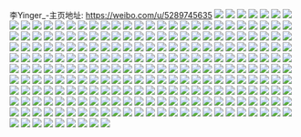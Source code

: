 李Yinger_-主页地址: https://weibo.com/u/5289745635 
![](https://wx4.sinaimg.cn/mw2000/005LZetZly1h9kwylsounj30u00u010i.jpg) 
![](https://wx4.sinaimg.cn/mw2000/005LZetZly1h9kwyl3l2kj30u00u0gou.jpg) 
![](https://wx4.sinaimg.cn/mw2000/005LZetZly1h9kwymc5kfj30u0140n3p.jpg) 
![](https://wx4.sinaimg.cn/mw2000/005LZetZly1h9kwzhp538j30u0140tgv.jpg) 
![](https://wx4.sinaimg.cn/mw2000/005LZetZly1h9kwzi5gu4j30u014045a.jpg) 
![](https://wx4.sinaimg.cn/mw2000/005LZetZly1h9kx0bqkivj30u0140dm8.jpg) 
![](https://wx4.sinaimg.cn/mw2000/005LZetZly1h9kx0canm0j30u01nzk7k.jpg) 
![](https://wx4.sinaimg.cn/mw2000/005LZetZly1h9kx0awunqj30u01407c9.jpg) 
![](https://wx4.sinaimg.cn/mw2000/005LZetZly1h9jx2k8yowj30u0140ae6.jpg) 
![](https://wx4.sinaimg.cn/mw2000/005LZetZly1h9jx2kr07fj30u014rae9.jpg) 
![](https://wx4.sinaimg.cn/mw2000/005LZetZly1h9jx7z5asnj30u0140dn0.jpg) 
![](https://wx4.sinaimg.cn/mw2000/005LZetZly1h9jx80gavaj30u015dq9g.jpg) 
![](https://wx4.sinaimg.cn/mw2000/005LZetZly1h9jx80vmuwj30u0140dlo.jpg) 
![](https://wx4.sinaimg.cn/mw2000/005LZetZly1h9jx818nouj30u00u0adh.jpg) 
![](https://wx4.sinaimg.cn/mw2000/005LZetZly1h9jx82noxlj30u0140479.jpg) 
![](https://wx4.sinaimg.cn/mw2000/005LZetZly1h9jx7ypimsj31400u00yq.jpg) 
![](https://wx4.sinaimg.cn/mw2000/005LZetZly1h9afqgedfmj31r02351kx.jpg) 
![](https://wx4.sinaimg.cn/mw2000/005LZetZly1h9afqjedojj31qm241b29.jpg) 
![](https://wx4.sinaimg.cn/mw2000/005LZetZly1h8xx3xv6u3j30u00w6gth.jpg) 
![](https://wx4.sinaimg.cn/mw2000/005LZetZly1h8xx3z6yvgj30u0140af0.jpg) 
![](https://wx4.sinaimg.cn/mw2000/005LZetZly1h8xx42gge2j30u014kk0d.jpg) 
![](https://wx4.sinaimg.cn/mw2000/005LZetZly1h8xx9i3loaj30u0140dn9.jpg) 
![](https://wx4.sinaimg.cn/mw2000/005LZetZly1h8xx9dfekuj30u0190qd6.jpg) 
![](https://wx4.sinaimg.cn/mw2000/005LZetZly1h8xx9l6ytvj30u0140ahh.jpg) 
![](https://wx4.sinaimg.cn/mw2000/005LZetZly1h8xx9zonzyj30u0140qf0.jpg) 
![](https://wx4.sinaimg.cn/mw2000/005LZetZly1h8xxa3oubwj30u014c79b.jpg) 
![](https://wx4.sinaimg.cn/mw2000/005LZetZly1h8xxa726lyj30u014dqby.jpg) 
![](https://wx4.sinaimg.cn/mw2000/005LZetZly1h8xxa8ziswj30u00u0jwv.jpg) 
![](https://wx4.sinaimg.cn/mw2000/005LZetZly1h7l8m1759xj322d36c4qr.jpg) 
![](https://wx4.sinaimg.cn/mw2000/005LZetZly1h7l8mldl43j32b02mce84.jpg) 
![](https://wx4.sinaimg.cn/mw2000/005LZetZly1h7l8pdfvfuj31zy2eue82.jpg) 
![](https://wx4.sinaimg.cn/mw2000/005LZetZly1h7l8pfxn5ij32c035x7wi.jpg) 
![](https://wx4.sinaimg.cn/mw2000/005LZetZly1h7l8pcf02bj32c0340b2c.jpg) 
![](https://wx4.sinaimg.cn/mw2000/005LZetZly1h7l8pgmtn6j325h2w21dr.jpg) 
![](https://wx4.sinaimg.cn/mw2000/005LZetZly1h6vea0mm4vj30xc3g6n7r.jpg) 
![](https://wx4.sinaimg.cn/mw2000/005LZetZly1h6vea5eu4ej31l636c7f4.jpg) 
![](https://wx4.sinaimg.cn/mw2000/005LZetZly1h6veadfqllj316736lgvs.jpg) 
![](https://wx4.sinaimg.cn/mw2000/005LZetZly1h6vel03p4gj316536dno5.jpg) 
![](https://wx4.sinaimg.cn/mw2000/005LZetZly1h6vel77qc5j32c0375npf.jpg) 
![](https://wx4.sinaimg.cn/mw2000/005LZetZly1h6vel8o61uj32772z0nfg.jpg) 
![](https://wx4.sinaimg.cn/mw2000/005LZetZly1h6velddjatj32c0340kjn.jpg) 
![](https://wx4.sinaimg.cn/mw2000/005LZetZly1h6dhsaud3aj31o0280kjm.jpg) 
![](https://wx4.sinaimg.cn/mw2000/005LZetZly1h5enyw0qglj32bk33zu0x.jpg) 
![](https://wx4.sinaimg.cn/mw2000/005LZetZly1h5enywp63kj32by33ze81.jpg) 
![](https://wx4.sinaimg.cn/mw2000/005LZetZly1h5enyv5ig6j327g2xykjl.jpg) 
![](https://wx4.sinaimg.cn/mw2000/005LZetZly1h5dqobn547j31sc1sc4qp.jpg) 
![](https://wx4.sinaimg.cn/mw2000/005LZetZly1h5dqoea6fej31o01ylx6p.jpg) 
![](https://wx4.sinaimg.cn/mw2000/005LZetZly1h5dqomz9ioj32c03407wj.jpg) 
![](https://wx4.sinaimg.cn/mw2000/005LZetZly1h3yokg3200j32c033v7wh.jpg) 
![](https://wx4.sinaimg.cn/mw2000/005LZetZly1h3yokiq7pfj30xc4znnpd.jpg) 
![](https://wx4.sinaimg.cn/mw2000/005LZetZly1h3yokjv8ljj315o1rx4qp.jpg) 
![](https://wx4.sinaimg.cn/mw2000/005LZetZly1h3yokmmdw8j315o3471ky.jpg) 
![](https://wx4.sinaimg.cn/mw2000/005LZetZly1h3mmwch05xj315o2bc4qp.jpg) 
![](https://wx4.sinaimg.cn/mw2000/005LZetZly1h3mmwd5ja1j328k33dqv5.jpg) 
![](https://wx4.sinaimg.cn/mw2000/005LZetZly1h3mmxcybb7j32c02c0npd.jpg) 
![](https://wx4.sinaimg.cn/mw2000/005LZetZly1h3mmzz00ojj315o3341ky.jpg) 
![](https://wx4.sinaimg.cn/mw2000/005LZetZly1h3mmzw9v1fj32b233zqv5.jpg) 
![](https://wx4.sinaimg.cn/mw2000/005LZetZly1h13ttra99oj32c02k9x6p.jpg) 
![](https://wx4.sinaimg.cn/mw2000/005LZetZly1h13tuusuhoj315o1qr1kx.jpg) 
![](https://wx4.sinaimg.cn/mw2000/005LZetZly1h13tvbqiyoj315o2bckjm.jpg) 
![](https://wx4.sinaimg.cn/mw2000/005LZetZly1h13tvakts6j323c2uq1kz.jpg) 
![](https://wx4.sinaimg.cn/mw2000/005LZetZly1h13twgqzgwj31o0280u0x.jpg) 
![](https://wx4.sinaimg.cn/mw2000/005LZetZly1h13twjbpimj31o02807wi.jpg) 
![](https://wx4.sinaimg.cn/mw2000/005LZetZly1gzuaz7vcxbj33402c0kjn.jpg) 
![](https://wx4.sinaimg.cn/mw2000/005LZetZly1gzub2z249nj315o334kjl.jpg) 
![](https://wx4.sinaimg.cn/mw2000/005LZetZly1gzub6c9l4oj32c01r01ky.jpg) 
![](https://wx4.sinaimg.cn/mw2000/005LZetZly1gzub6g6ch9j315o334b2a.jpg) 
![](https://wx4.sinaimg.cn/mw2000/005LZetZly1gzub772t4yj32bb3407wj.jpg) 
![](https://wx4.sinaimg.cn/mw2000/005LZetZly1gzubamtn0qj32c035hb2a.jpg) 
![](https://wx4.sinaimg.cn/mw2000/005LZetZly1gzubap6rbbj32b93401l1.jpg) 
![](https://wx4.sinaimg.cn/mw2000/005LZetZly1gzubar65h0j32c034pnph.jpg) 
![](https://wx4.sinaimg.cn/mw2000/005LZetZly1gzowr9u4mbj323k2hpnpe.jpg) 
![](https://wx4.sinaimg.cn/mw2000/005LZetZly1gzowr8pp9yj324h25le82.jpg) 
![](https://wx4.sinaimg.cn/mw2000/005LZetZly1gzowraj8bdj33402ethdt.jpg) 
![](https://wx4.sinaimg.cn/mw2000/005LZetZly1gzowrbkzz4j322121t4qq.jpg) 
![](https://wx4.sinaimg.cn/mw2000/005LZetZly1gzowrd8erfj33402fle83.jpg) 
![](https://wx4.sinaimg.cn/mw2000/005LZetZly1gzowremm73j32wc1tv4qq.jpg) 
![](https://wx4.sinaimg.cn/mw2000/005LZetZly1gylculb72gj33402c01kz.jpg) 
![](https://wx4.sinaimg.cn/mw2000/005LZetZly1gylcum0xd2j315o36akfj.jpg) 
![](https://wx4.sinaimg.cn/mw2000/005LZetZly1gylcun50wyj315o27h7wh.jpg) 
![](https://wx4.sinaimg.cn/mw2000/005LZetZly1gylcuqnh0xj33402exb2b.jpg) 
![](https://wx4.sinaimg.cn/mw2000/005LZetZly1gylcure2i2j315o1s3h09.jpg) 
![](https://wx4.sinaimg.cn/mw2000/005LZetZly1gylcuwb30nj33402c0e82.jpg) 
![](https://wx4.sinaimg.cn/mw2000/005LZetZly1gxj7c0nx1lj315o1ol17o.jpg) 
![](https://wx4.sinaimg.cn/mw2000/005LZetZly1gxj7c8vltej30r00wogrg.jpg) 
![](https://wx4.sinaimg.cn/mw2000/005LZetZly1gxj7cl7guvj30r90t00xk.jpg) 
![](https://wx4.sinaimg.cn/mw2000/005LZetZly1gxj7clmu1yj30qf0jfn0l.jpg) 
![](https://wx4.sinaimg.cn/mw2000/005LZetZly1gxj7cm4qtzj315o2zmh4m.jpg) 
![](https://wx4.sinaimg.cn/mw2000/005LZetZly1gxj7cvrdxsj30xc3pcnpd.jpg) 
![](https://wx4.sinaimg.cn/mw2000/005LZetZly1gxj7cw64zyj30sh0xtgq1.jpg) 
![](https://wx4.sinaimg.cn/mw2000/005LZetZly1gwigmhrumoj315o1qihdt.jpg) 
![](https://wx4.sinaimg.cn/mw2000/005LZetZly1gwigmjo2fsj315o1qi1kx.jpg) 
![](https://wx4.sinaimg.cn/mw2000/005LZetZly1gwigmkwghaj315o33k4qp.jpg) 
![](https://wx4.sinaimg.cn/mw2000/005LZetZly1gwigmfz8k1j315o2gp4qp.jpg) 
![](https://wx4.sinaimg.cn/mw2000/005LZetZly1gwigmm1cl5j314s0vbqnd.jpg) 
![](https://wx4.sinaimg.cn/mw2000/005LZetZly1gwigmn4kkmj33402c0b29.jpg) 
![](https://wx4.sinaimg.cn/mw2000/005LZetZly1gwign8s37mj33402epqv5.jpg) 
![](https://wx4.sinaimg.cn/mw2000/005LZetZly1gwigof15zjj328w2zve82.jpg) 
![](https://wx4.sinaimg.cn/mw2000/005LZetZly1gwigohmmijj315o1s47wh.jpg) 
![](https://wx4.sinaimg.cn/mw2000/005LZetZly1gwigoimu2fj32c0359hdt.jpg) 
![](https://wx4.sinaimg.cn/mw2000/005LZetZly1gwigokdklnj33402c0qv6.jpg) 
![](https://wx4.sinaimg.cn/mw2000/005LZetZly1gwigomlvehj32zs28u7wi.jpg) 
![](https://wx4.sinaimg.cn/mw2000/005LZetZly1gwigoo3lzij32c0340hdt.jpg) 
![](https://wx4.sinaimg.cn/mw2000/005LZetZly1gwigphryu5j32qz29lkjm.jpg) 
![](https://wx4.sinaimg.cn/mw2000/005LZetZly1gwigpja8rmj328k2zf4qp.jpg) 
![](https://wx4.sinaimg.cn/mw2000/005LZetZly1gvwktx5jnoj32by2x17wj.jpg) 
![](https://wx4.sinaimg.cn/mw2000/005LZetZly1gvwktbq3rkj33402dh4qq.jpg) 
![](https://wx4.sinaimg.cn/mw2000/005LZetZly1gvwktzki11j30vc15sduf.jpg) 
![](https://wx4.sinaimg.cn/mw2000/005LZetZly1gvwkupduzdj33402ehhdt.jpg) 
![](https://wx4.sinaimg.cn/mw2000/005LZetZly1gvwkuqd16kj30uk3bjx6p.jpg) 
![](https://wx4.sinaimg.cn/mw2000/005LZetZly1gvwkus0ji6j33402c0qv6.jpg) 
![](https://wx4.sinaimg.cn/mw2000/005LZetZly1gvwkx4ba3rj30vc15stqx.jpg) 
![](https://wx4.sinaimg.cn/mw2000/005LZetZly1gvwl036ktpj315o1qd7wh.jpg) 
![](https://wx4.sinaimg.cn/mw2000/005LZetZly1gvwl0258owj32xq27a7wj.jpg) 
![](https://wx4.sinaimg.cn/mw2000/005LZetZly1gvwl2wt7q5j315s0vcqhd.jpg) 
![](https://wx4.sinaimg.cn/mw2000/005LZetZly1gvwl2yr2ofj331829x4qr.jpg) 
![](https://wx4.sinaimg.cn/mw2000/005LZetZly1gvwl31872tj33402c0hdv.jpg) 
![](https://wx4.sinaimg.cn/mw2000/005LZetZly1gvi6ky44yhj63402c0hdu02.jpg) 
![](https://wx4.sinaimg.cn/mw2000/005LZetZly1gvi6kzhik6j62b3340e8102.jpg) 
![](https://wx4.sinaimg.cn/mw2000/005LZetZly1gvi6l0oj8wj62c02c1npe02.jpg) 
![](https://wx4.sinaimg.cn/mw2000/005LZetZly1gvi6l2bqjbj62bb340e8402.jpg) 
![](https://wx4.sinaimg.cn/mw2000/005LZetZly1gvi6l3ortgj62c02c0u0z02.jpg) 
![](https://wx4.sinaimg.cn/mw2000/005LZetZly1gvi6kwpjt9j62c03614qs02.jpg) 
![](https://wx4.sinaimg.cn/mw2000/005LZetZly1gvi6ltk9wsj61o02804qq02.jpg) 
![](https://wx4.sinaimg.cn/mw2000/005LZetZly1gvi6lsnbnnj62c035tkjm02.jpg) 
![](https://wx4.sinaimg.cn/mw2000/005LZetZly1gvi6luw2i5j62c0340b2a02.jpg) 
![](https://wx4.sinaimg.cn/mw2000/005LZetZly1gv3o6cdeu3j62c035pnpf02.jpg) 
![](https://wx4.sinaimg.cn/mw2000/005LZetZly1gv3o696sxkj615o255hdt02.jpg) 
![](https://wx4.sinaimg.cn/mw2000/005LZetZly1gv3o6iknwxj63402c0hdy02.jpg) 
![](https://wx4.sinaimg.cn/mw2000/005LZetZly1gv3oafln66j61k033yb2a02.jpg) 
![](https://wx4.sinaimg.cn/mw2000/005LZetZly1gv3obmq7jaj60xc3cu4qq02.jpg) 
![](https://wx4.sinaimg.cn/mw2000/005LZetZly1gv3oblrrfoj32b0340u0y.jpg) 
![](https://wx4.sinaimg.cn/mw2000/005LZetZly1gv3obve365j61o0280qv502.jpg) 
![](https://wx4.sinaimg.cn/mw2000/005LZetZly1gv3odw680dj32c0340kjn.jpg) 
![](https://wx4.sinaimg.cn/mw2000/005LZetZly1gv3of8x8pgj33402c01l1.jpg) 
![](https://wx4.sinaimg.cn/mw2000/005LZetZly1gv3ohtj73kj32c037dkjm.jpg) 
![](https://wx4.sinaimg.cn/mw2000/005LZetZly1gv3ohw468tj62c0340hdt02.jpg) 
![](https://wx4.sinaimg.cn/mw2000/005LZetZly1gv3ooz1wywj62c03404qt02.jpg) 
![](https://wx4.sinaimg.cn/mw2000/005LZetZly1gv3ole5txrj62c037tx6r02.jpg) 
![](https://wx4.sinaimg.cn/mw2000/005LZetZly1gv3olj6hwrj62be340kjn02.jpg) 
![](https://wx4.sinaimg.cn/mw2000/005LZetZly1gv3olrqixrj62c0340u1102.jpg) 
![](https://wx4.sinaimg.cn/mw2000/005LZetZly1gv3olxma69j32c0340e84.jpg) 
![](https://wx4.sinaimg.cn/mw2000/005LZetZly1gv3om1qlklj63402c0b2b02.jpg) 
![](https://wx4.sinaimg.cn/mw2000/005LZetZly1gv3orwb2ehj33402c0hdy.jpg) 
![](https://wx4.sinaimg.cn/mw2000/005LZetZly1gv1cvvjk38j32c03401l0.jpg) 
![](https://wx4.sinaimg.cn/mw2000/005LZetZly1gv1cwj1ohsj63402c0x6r02.jpg) 
![](https://wx4.sinaimg.cn/mw2000/005LZetZly1gv1cx1f89aj32c0340e81.jpg) 
![](https://wx4.sinaimg.cn/mw2000/005LZetZly1gv1cy2ax2jj62c02v41l002.jpg) 
![](https://wx4.sinaimg.cn/mw2000/005LZetZly1gv1cy45os0j62c033ye8102.jpg) 
![](https://wx4.sinaimg.cn/mw2000/005LZetZly1gv1cxzuvrfj33402c0qv6.jpg) 
![](https://wx4.sinaimg.cn/mw2000/005LZetZly1gv1d09zrtwj32b32j2b2b.jpg) 
![](https://wx4.sinaimg.cn/mw2000/005LZetZly1gv1d4iqq7bj62c033ynph02.jpg) 
![](https://wx4.sinaimg.cn/mw2000/005LZetZly1gv1d4fnstkj62c033yb2b02.jpg) 
![](https://wx4.sinaimg.cn/mw2000/005LZetZly1gut50k8ajij334022p7wj.jpg) 
![](https://wx4.sinaimg.cn/mw2000/005LZetZly1gut50mj9oyj63402311kz02.jpg) 
![](https://wx4.sinaimg.cn/mw2000/005LZetZly1gut50npynkj634022ox6q02.jpg) 
![](https://wx4.sinaimg.cn/mw2000/005LZetZly1gut50othg2j6340245u0y02.jpg) 
![](https://wx4.sinaimg.cn/mw2000/005LZetZly1gut50q5rjoj634022oqv602.jpg) 
![](https://wx4.sinaimg.cn/mw2000/005LZetZly1gut50strdaj634025te8302.jpg) 
![](https://wx4.sinaimg.cn/mw2000/005LZetZly1gut50v48cdj64mo334nph02.jpg) 
![](https://wx4.sinaimg.cn/mw2000/005LZetZly1gut50iuf3fj634022o1kz02.jpg) 
![](https://wx4.sinaimg.cn/mw2000/005LZetZly1gut50x7ok0j334025tnpg.jpg) 
![](https://wx4.sinaimg.cn/mw2000/005LZetZly1gut510qqndj64mo3344qt02.jpg) 
![](https://wx4.sinaimg.cn/mw2000/005LZetZly1gut51t6vaqj64mo334u1302.jpg) 
![](https://wx4.sinaimg.cn/mw2000/005LZetZly1gut515w7jij64mo334hdz02.jpg) 
![](https://wx4.sinaimg.cn/mw2000/005LZetZly1gt65um852aj327f30bhdt.jpg) 
![](https://wx4.sinaimg.cn/mw2000/005LZetZly1gt65ulcjx5j327f30bx6q.jpg) 
![](https://wx4.sinaimg.cn/mw2000/005LZetZly1gsovhmhujvj31kw16mtxh.jpg) 
![](https://wx4.sinaimg.cn/mw2000/005LZetZly1gsafjk7i9wj33402c0npd.jpg) 
![](https://wx4.sinaimg.cn/mw2000/005LZetZly1gsafjjawd3j32c03407wi.jpg) 
![](https://wx4.sinaimg.cn/mw2000/005LZetZly1gsafmeabevj32c03404qq.jpg) 
![](https://wx4.sinaimg.cn/mw2000/005LZetZly1gsafqcuejuj32c0340qv5.jpg) 
![](https://wx4.sinaimg.cn/mw2000/005LZetZly1gsafqtf1lbj30rs22q4qp.jpg) 
![](https://wx4.sinaimg.cn/mw2000/005LZetZly1gsafrbvvohj32c0340qv5.jpg) 
![](https://wx4.sinaimg.cn/mw2000/005LZetZly1gsafuy3s97j30rs2w5e81.jpg) 
![](https://wx4.sinaimg.cn/mw2000/005LZetZly1gsafvin4laj32c0340u0y.jpg) 
![](https://wx4.sinaimg.cn/mw2000/005LZetZly1gsafvjr013j30rs1qdqnr.jpg) 
![](https://wx4.sinaimg.cn/mw2000/005LZetZly1gsafzl8thzj60rs1c9kgd02.jpg) 
![](https://wx4.sinaimg.cn/mw2000/005LZetZly1gsafzkhg95j30rs1gm4nj.jpg) 
![](https://wx4.sinaimg.cn/mw2000/005LZetZly1gsafzlx2g1j30rs1p41hk.jpg) 
![](https://wx4.sinaimg.cn/mw2000/005LZetZly1gsag132ocyj32c03404qq.jpg) 
![](https://wx4.sinaimg.cn/mw2000/005LZetZly1gsag1j00jtj60rs3zlqv502.jpg) 
![](https://wx4.sinaimg.cn/mw2000/005LZetZly1gsag1hnh5mj32c0340qv6.jpg) 
![](https://wx4.sinaimg.cn/mw2000/005LZetZly1gsag2r5oiij30rs334hdt.jpg) 
![](https://wx4.sinaimg.cn/mw2000/005LZetZly1gsag2rt8ehj32c02c0x4e.jpg) 
![](https://wx4.sinaimg.cn/mw2000/005LZetZly1gsag2piudlj32c02c04qp.jpg) 
![](https://wx4.sinaimg.cn/mw2000/005LZetZly1gs2j5so5jbj315s0vctuy.jpg) 
![](https://wx4.sinaimg.cn/mw2000/005LZetZly1gs2j5tik6fj30rs15okil.jpg) 
![](https://wx4.sinaimg.cn/mw2000/005LZetZly1gs2j5rwdgyj33402g0kjn.jpg) 
![](https://wx4.sinaimg.cn/mw2000/005LZetZly1gs2j5ubslrj315s0w81kx.jpg) 
![](https://wx4.sinaimg.cn/mw2000/005LZetZly1gs2j5uy88tj30rs15otvs.jpg) 
![](https://wx4.sinaimg.cn/mw2000/005LZetZly1gs2j5voa32j60rs1604qp02.jpg) 
![](https://wx4.sinaimg.cn/mw2000/005LZetZly1grmrl8rl83j330b29ykjn.jpg) 
![](https://wx4.sinaimg.cn/mw2000/005LZetZly1grmrla3pc2j60rs105qh502.jpg) 
![](https://wx4.sinaimg.cn/mw2000/005LZetZly1grmrl7kud9j30hr0bmdhh.jpg) 
![](https://wx4.sinaimg.cn/mw2000/005LZetZly1grmrlan8q0j30vc15swrv.jpg) 
![](https://wx4.sinaimg.cn/mw2000/005LZetZly1gn19wb8sj8j32c0340b2a.jpg) 
![](https://wx4.sinaimg.cn/mw2000/005LZetZly1gn19wgi4kwj30rs3594qq.jpg) 
![](https://wx4.sinaimg.cn/mw2000/005LZetZly1gn19wimkqyj30rs15o1cj.jpg) 
![](https://wx4.sinaimg.cn/mw2000/005LZetZly1gn19wlloutj30rs1gs7wh.jpg) 
![](https://wx4.sinaimg.cn/mw2000/005LZetZly1gn19wwr75tj32c026fx6r.jpg) 
![](https://wx4.sinaimg.cn/mw2000/005LZetZly1gn19x0fexdj30rs2234qp.jpg) 
![](https://wx4.sinaimg.cn/mw2000/005LZetZly1gn19x6lh8dj33402c0e82.jpg) 
![](https://wx4.sinaimg.cn/mw2000/005LZetZly1gn19xa98crj33402c07kr.jpg) 
![](https://wx4.sinaimg.cn/mw2000/005LZetZly1gn19w5khatj32c026fqv5.jpg) 
![](https://wx4.sinaimg.cn/mw2000/005LZetZly1gmvo5qxf8vj30vc15shd3.jpg) 
![](https://wx4.sinaimg.cn/mw2000/005LZetZly1gmvo5su41tj30vc15s7uu.jpg) 
![](https://wx4.sinaimg.cn/mw2000/005LZetZly1gmvo5vrsl1j31o02801ky.jpg) 
![](https://wx4.sinaimg.cn/mw2000/005LZetZly1gmvo5xasruj30vc17n4ks.jpg) 
![](https://wx4.sinaimg.cn/mw2000/005LZetZly1gmvo5yec3gj30vc17fh5j.jpg) 
![](https://wx4.sinaimg.cn/mw2000/005LZetZly1gmvo5zvgggj30vc15j7rd.jpg) 
![](https://wx4.sinaimg.cn/mw2000/005LZetZly1gmvo5pg1kbj30wi0whh1q.jpg) 
![](https://wx4.sinaimg.cn/mw2000/005LZetZly1gmvo62f69nj32801o01ky.jpg) 
![](https://wx4.sinaimg.cn/mw2000/005LZetZly1gmvo63pza5j30vc15sh6e.jpg) 
![](https://wx4.sinaimg.cn/mw2000/005LZetZly1gmhg8l7cljj31261s84qp.jpg) 
![](https://wx4.sinaimg.cn/mw2000/005LZetZly1gmhg8j5ux8j310j1szki5.jpg) 
![](https://wx4.sinaimg.cn/mw2000/005LZetZly1gllfjn3jnsj31o0280x6p.jpg) 
![](https://wx4.sinaimg.cn/mw2000/005LZetZly1gllfjj4fjij31o0280x6p.jpg) 
![](https://wx4.sinaimg.cn/mw2000/005LZetZly1gkyex0vqedj30u00ukaml.jpg) 
![](https://wx4.sinaimg.cn/mw2000/005LZetZly1gj8yjqgm3tj30ku6v1qqj.jpg) 
![](https://wx4.sinaimg.cn/mw2000/005LZetZly1gj8ye5oj7zj30ku0tk43b.jpg) 
![](https://wx4.sinaimg.cn/mw2000/005LZetZly1gj8yedu138j31sn1sn1kx.jpg) 
![](https://wx4.sinaimg.cn/mw2000/005LZetZly1gilqtjb2ysj31400u04de.jpg) 
![](https://wx4.sinaimg.cn/mw2000/005LZetZly1gilqtk9hwyj30yx0u07kr.jpg) 
![](https://wx4.sinaimg.cn/mw2000/005LZetZly1gilqtleo1hj30u0140tp6.jpg) 
![](https://wx4.sinaimg.cn/mw2000/005LZetZly1gilqti4f2lj30ku1kftmz.jpg) 
![](https://wx4.sinaimg.cn/mw2000/005LZetZly1gilqtn4jdtj30ku1sxqm9.jpg) 
![](https://wx4.sinaimg.cn/mw2000/005LZetZly1gilqto6iw9j30u0140dnw.jpg) 
![](https://wx4.sinaimg.cn/mw2000/005LZetZly1gi80kq0zxqj30rs13i170.jpg) 
![](https://wx4.sinaimg.cn/mw2000/005LZetZly1ges9wfnblxj30ku1fl1kx.jpg) 
![](https://wx4.sinaimg.cn/mw2000/005LZetZly1ges9wgfimej30ku0to4ck.jpg) 
![](https://wx4.sinaimg.cn/mw2000/005LZetZly1ges9x4smnuj31no280hdv.jpg) 
![](https://wx4.sinaimg.cn/mw2000/005LZetZly1ges9xa1gg9j31no280kjn.jpg) 
![](https://wx4.sinaimg.cn/mw2000/005LZetZly1ge8obictbej30ku1jyk5q.jpg) 
![](https://wx4.sinaimg.cn/mw2000/005LZetZly1ge8occt668j32c0340npf.jpg) 
![](https://wx4.sinaimg.cn/mw2000/005LZetZly1ge8ocuzs6uj31ng280kjl.jpg) 
![](https://wx4.sinaimg.cn/mw2000/005LZetZly1ge8od676naj31xm1xmhdt.jpg) 
![](https://wx4.sinaimg.cn/mw2000/005LZetZly1ge65vp6jmlj30u0140aog.jpg) 
![](https://wx4.sinaimg.cn/mw2000/005LZetZly1ge65vplrfjj30u01404bi.jpg) 
![](https://wx4.sinaimg.cn/mw2000/005LZetZly1gdq2t0sogkj32ao340qv6.jpg) 
![](https://wx4.sinaimg.cn/mw2000/005LZetZly1gdq2ssbi1wj32c03407wi.jpg) 
